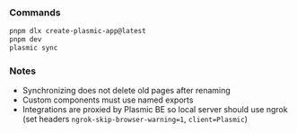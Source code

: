 ### Commands

```bash
pnpm dlx create-plasmic-app@latest
pnpm dev
plasmic sync
```

### Notes

- Synchronizing does not delete old pages after renaming
- Custom components must use named exports
- Integrations are proxied by Plasmic BE so local server should use ngrok (set headers `ngrok-skip-browser-warning=1`, `client=Plasmic`)